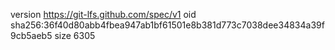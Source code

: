 version https://git-lfs.github.com/spec/v1
oid sha256:36f40d80abb4fbea947ab1bf61501e8b381d773c7038dee34834a39f9cb5aeb5
size 6305
